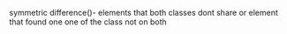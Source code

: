 symmetric difference()- elements that both classes dont share or element that found one one of the class not on both
